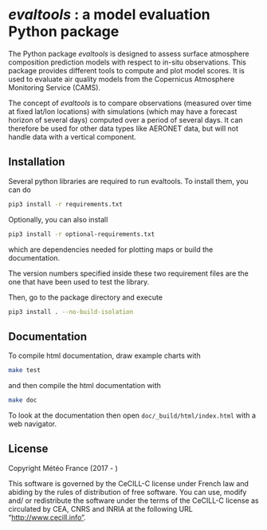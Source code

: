 # *evaltools* : a model evaluation Python package

The Python package *evaltools* is designed to assess surface atmosphere
composition prediction models with respect to in-situ observations. This
package provides different tools to compute and plot model scores. It is used
to evaluate air quality models from the Copernicus Atmosphere Monitoring
Service (CAMS).

The concept of *evaltools* is to compare observations (measured over time
at fixed lat/lon locations) with simulations (which may have a forecast
horizon of several days) computed over a period of several days. It can
therefore be used for other data types like AERONET data, but will not
handle data with a vertical component.

## Installation

Several python libraries are required to run evaltools. To install them,
you can do
```bash
pip3 install -r requirements.txt
```

Optionally, you can also install
```bash
pip3 install -r optional-requirements.txt
```
which are dependencies needed for plotting maps or build the documentation.

The version numbers specified inside these two requirement files are the one
that have been used to test the library.

Then, go to the package directory and execute

```bash
pip3 install . --no-build-isolation
```

## Documentation

To compile html documentation, draw example charts with

```bash
make test
```
and then compile the html documentation with

```bash
make doc
```

To look at the documentation then open `doc/_build/html/index.html` with
a web navigator.

## License

Copyright Météo France (2017 - )

This software is governed by the CeCILL-C license under French law and
abiding by the rules of distribution of free software. You can use, modify
and/ or redistribute the software under the terms of the CeCILL-C license as
circulated by CEA, CNRS and INRIA at the following
URL “http://www.cecill.info”.
